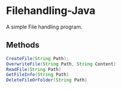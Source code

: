 # Filehandling-Java
A simple File handling program.

## Methods
```java
CreateFile(String Path);
OverwriteFile(String Path, String Content)
ReadFile(String Path)
GetFileInfo(String Path)
DeleteFileOrFolder(String Path)
```
